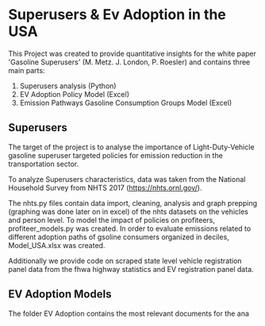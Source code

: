 # Superusers & Ev Adoption in the USA
This Project was created to provide quantitative insights for the white paper 'Gasoline Superusers' (M. Metz. J. London, P. Roesler) and contains three main parts:
1) Superusers analysis (Python)
2) EV Adoption Policy Model (Excel)
3) Emission Pathways Gasoline Consumption Groups Model (Excel)


## Superusers
The target of the project is to analyse the importance of Light-Duty-Vehicle gasoline superuser targeted policies for emission reduction in the transportation sector.

To analyze Superusers characteristics, data was taken from the National Household Survey from NHTS 2017 (https://nhts.ornl.gov/).

The nhts.py files contain data import, cleaning, analysis and graph prepping (graphing was done later on in excel) of the nhts datasets on the vehicles and person level.
To model the impact of policies on profiteers, profiteer_models.py was created.
In order to evaluate emissions related to different adoption paths of gsoline consumers organized in deciles, Model_USA.xlsx was created.

Additionally we provide code on scraped state level vehicle registration panel data from the fhwa highway statistics and EV registration panel data. 

## EV Adoption Models
The folder EV Adoption contains the most relevant documents for the ana
